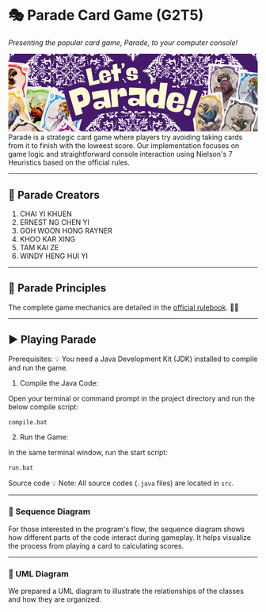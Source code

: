 # 🎭 Parade Card Game (G2T5)

*Presenting the popular card game, Parade, to your computer console!*

![App Screenshot](images/parade_banner.png)
Parade is a strategic card game where players try avoiding taking cards from it to finish with the loweest score.  Our implementation focuses on game logic and straightforward console interaction using Nielson's 7 Heuristics based on the official rules.

---

## 👥 Parade Creators

1.  CHAI YI KHUEN
2.  ERNEST NG CHEN YI
3.  GOH WOON HONG RAYNER
4.  KHOO KAR XING
5.  TAM KAI ZE
6.  WINDY HENG HUI YI

---

## 📜 Parade Principles

The complete game mechanics are detailed in the [official rulebook](https://cdn.1j1ju.com/medias/8f/7e/8f-parade-rulebook.pdf). 🎪✨  

---

## ▶️ Playing Parade

Prerequisites: 
💡 You need a Java Development Kit (JDK) installed to compile and run the game.

1. Compile the Java Code:

Open your terminal or command prompt in the project directory and run the below compile script:

```bash
compile.bat
```
2. Run the Game:

In the same terminal window, run the start script:

```bash
run.bat
```

Source code
💡 Note: All source codes (`.java` files) are located in `src`.

---

### 🔁 Sequence Diagram
For those interested in the program's flow, the sequence diagram shows how different parts of the code interact during gameplay. It helps visualize the process from playing a card to calculating scores.

---

### 🧱 UML Diagram
We prepared a UML diagram to illustrate the relationships of the classes and how they are organized.
